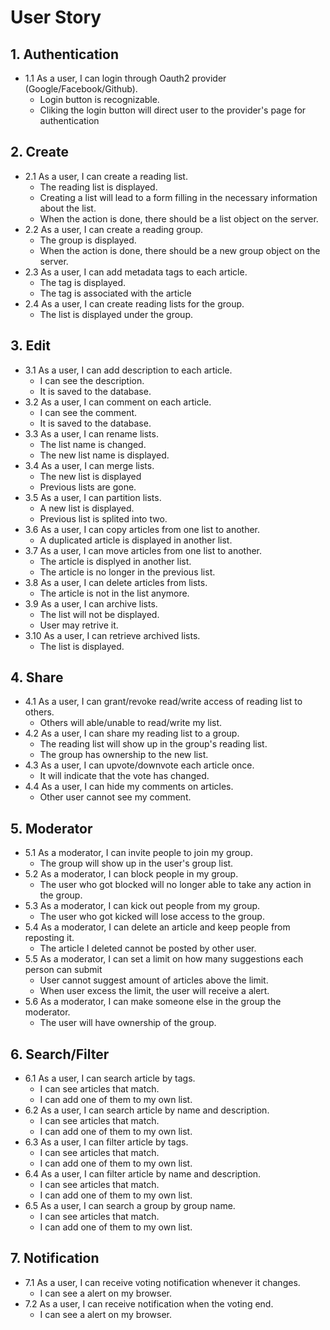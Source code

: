 # User Story

## 1. Authentication
- 1.1 As a user, I can login through Oauth2 provider (Google/Facebook/Github).
    * Login button is recognizable.
    * Cliking the login button will direct user to the provider's page for authentication

## 2. Create
- 2.1 As a user, I can create a reading list.
    * The reading list is displayed.
    * Creating a list will lead to a form filling in the necessary information about the list.
    * When the action is done, there should be a list object on the server.
- 2.2 As a user, I can create a reading group.
    * The group is displayed.
    * When the action is done, there should be a new group object on the server.
- 2.3 As a user, I can add metadata tags to each article.
    * The tag is displayed.
    * The tag is associated with the article
- 2.4 As a user, I can create reading lists for the group.
    * The list is displayed under the group.

## 3. Edit
- 3.1 As a user, I can add description to each article.
    * I can see the description.
    * It is saved to the database.
- 3.2 As a user, I can comment on each article.
    * I can see the comment.
    * It is saved to the database.
- 3.3 As a user, I can rename lists.
    * The list name is changed.
    * The new list name is displayed.
- 3.4 As a user, I can merge lists.
    * The new list is displayed
    * Previous lists are gone.
- 3.5 As a user, I can partition lists.
    * A new list is displayed.
    * Previous list is splited into two.
- 3.6 As a user, I can copy articles from one list to another.
    * A duplicated article is displayed in another list.
- 3.7 As a user, I can move articles from one list to another.
    * The article is displyed in another list.
    * The article is no longer in the previous list.
- 3.8 As a user, I can delete articles from lists.
    * The article is not in the list anymore.
- 3.9 As a user, I can archive lists.
    * The list will not be displayed.
    * User may retrive it.
- 3.10 As a user, I can retrieve archived lists.
    * The list is displayed.

## 4. Share
- 4.1 As a user, I can grant/revoke read/write access of reading list to others.
    * Others will able/unable to read/write my list.
- 4.2 As a user, I can share my reading list to a group.
    * The reading list will show up in the group's reading list.
    * The group has ownership to the new list.
- 4.3 As a user, I can upvote/downvote each article once.
    * It will indicate that the vote has changed.
- 4.4 As a user, I can hide my comments on articles.
    * Other user cannot see my comment.

## 5. Moderator
- 5.1 As a moderator, I can invite people to join my group.
    * The group will show up in the user's group list.
- 5.2 As a moderator, I can block people in my group.
    * The user who got blocked will no longer able to take any action in the group.
- 5.3 As a moderator, I can kick out people from my group.
    * The user who got kicked will lose access to the group.
- 5.4 As a moderator, I can delete an article and keep people from reposting it.
    * The article I deleted cannot be posted by other user.
- 5.5 As a moderator, I can set a limit on how many suggestions each person can submit
    * User cannot suggest amount of articles above the limit.
    * When user excess the limit, the user will receive a alert.
- 5.6 As a moderator, I can make someone else in the group the moderator.
    * The user will have ownership of the group.

## 6. Search/Filter
- 6.1 As a user, I can search article by tags.
    * I can see articles that match.
    * I can add one of them to my own list.
- 6.2 As a user, I can search article by name and description.
    * I can see articles that match.
    * I can add one of them to my own list.
- 6.3 As a user, I can filter article by tags.
    * I can see articles that match.
    * I can add one of them to my own list.
- 6.4 As a user, I can filter article by name and description.
    * I can see articles that match.
    * I can add one of them to my own list.
- 6.5 As a user, I can search a group by group name.
    * I can see articles that match.
    * I can add one of them to my own list.

## 7. Notification
- 7.1 As a user, I can receive voting notification whenever it changes.
    * I can see a alert on my browser.
- 7.2 As a user, I can receive notification when the voting end.
    * I can see a alert on my browser.

